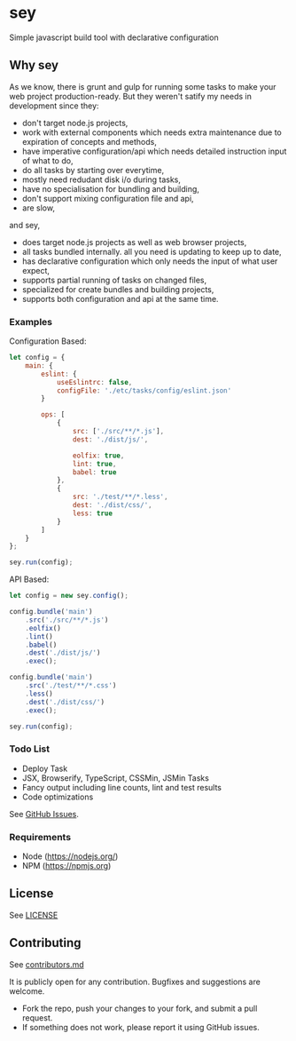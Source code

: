 # sey

Simple javascript build tool with declarative configuration


## Why sey

As we know, there is grunt and gulp for running some tasks to make your web project production-ready. But they weren't satify my needs in development since they:

- don't target node.js projects,
- work with external components which needs extra maintenance due to expiration of concepts and methods,
- have imperative configuration/api which needs detailed instruction input of what to do,
- do all tasks by starting over everytime,
- mostly need redudant disk i/o during tasks,
- have no specialisation for bundling and building,
- don't support mixing configuration file and api,
- are slow,

and sey,

- does target node.js projects as well as web browser projects,
- all tasks bundled internally. all you need is updating to keep up to date,
- has declarative configuration which only needs the input of what user expect,
- supports partial running of tasks on changed files,
- specialized for create bundles and building projects,
- supports both configuration and api at the same time.


### Examples

Configuration Based:

```js
let config = {
    main: {
        eslint: {
            useEslintrc: false,
            configFile: './etc/tasks/config/eslint.json'
        }

        ops: [
            {
                src: ['./src/**/*.js'],
                dest: './dist/js/',

                eolfix: true,
                lint: true,
                babel: true
            },
            {
                src: './test/**/*.less',
                dest: './dist/css/',
                less: true
            }
        ]
    }
};

sey.run(config);
```

API Based:

```js
let config = new sey.config();

config.bundle('main')
    .src('./src/**/*.js')
    .eolfix()
    .lint()
    .babel()
    .dest('./dist/js/')
    .exec();

config.bundle('main')
    .src('./test/**/*.css')
    .less()
    .dest('./dist/css/')
    .exec();

sey.run(config);
```


### Todo List

- Deploy Task
- JSX, Browserify, TypeScript, CSSMin, JSMin Tasks
- Fancy output including line counts, lint and test results
- Code optimizations

See [GitHub Issues](https://github.com/eserozvataf/sey/issues).


### Requirements

* Node (https://nodejs.org/)
* NPM (https://npmjs.org)


## License

See [LICENSE](LICENSE)


## Contributing

See [contributors.md](contributors.md)

It is publicly open for any contribution. Bugfixes and suggestions are welcome.

* Fork the repo, push your changes to your fork, and submit a pull request.
* If something does not work, please report it using GitHub issues.
